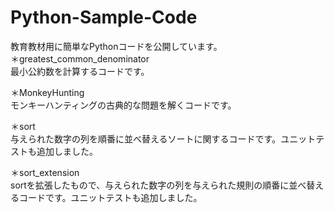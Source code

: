 # Python-Sample-Code
教育教材用に簡単なPythonコードを公開しています。\
＊greatest_common_denominator\
	最小公約数を計算するコードです。

＊MonkeyHunting\
	モンキーハンティングの古典的な問題を解くコードです。

＊sort\
	与えられた数字の列を順番に並べ替えるソートに関するコードです。ユニットテストも追加しました。

＊sort_extension\
	sortを拡張したもので、与えられた数字の列を与えられた規則の順番に並べ替えるコードです。ユニットテストも追加しました。

